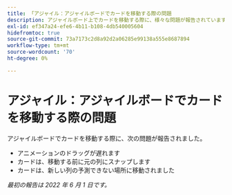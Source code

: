 ```yaml
---
title: 「アジャイル：アジャイルボードでカードを移動する際の問題
description: アジャイルボード上でカードを移動する際に、様々な問題が報告されています。
exl-id: ef347a24-efe6-4b11-b108-4db540005604
hidefromtoc: true
source-git-commit: 73a7173c2d8a92d2a06285e99138a555e8687894
workflow-type: tm+mt
source-wordcount: '70'
ht-degree: 0%

---
```


# アジャイル：アジャイルボードでカードを移動する際の問題

アジャイルボードでカードを移動する際に、次の問題が報告されました。

* アニメーションのドラッグが遅れます
* カードは、移動する前に元の列にスナップします
* カードは、新しい列の予測できない場所に移動されました

_最初の報告は 2022 年 6 月 1 日です。_
